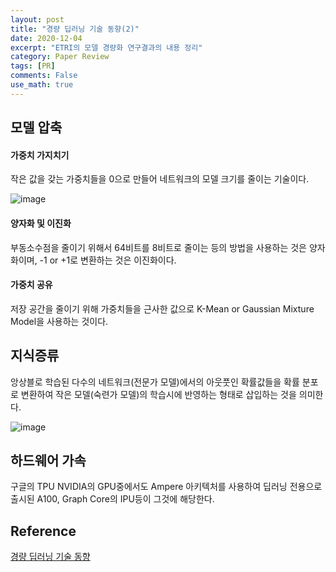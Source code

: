 ```yaml
---
layout: post
title: "경량 딥러닝 기술 동향(2)"
date: 2020-12-04
excerpt: "ETRI의 모델 경량화 연구결과의 내용 정리"
category: Paper Review
tags: [PR]
comments: False
use_math: true
---
```


## 모델 압축
#### 가중치 가지치기
작은 값을 갖는 가중치들을 0으로 만들어 네트워크의 모델 크기를 줄이는 기술이다.

![image](https://user-images.githubusercontent.com/49096513/102744779-ebcded80-439d-11eb-83d1-6abb8e711563.png)

#### 양자화 및 이진화
부동소수점을 줄이기 위해서 64비트를 8비트로 줄이는 등의 방법을 사용하는 것은 양자화이며, -1 or +1로 변환하는 것은 이진화이다.

#### 가중치 공유
저장 공간을 줄이기 위해 가중치들을 근사한 값으로 K-Mean or Gaussian Mixture Model을 사용하는 것이다.

## 지식증류
앙상블로 학습된 다수의 네트워크(전문가 모델)에서의 아웃풋인 확률값들을 확률 분포로 변환하여 작은 모델(숙련가 모델)의 학습시에 반영하는 형태로 삽입하는 것을 의미한다.

![image](https://user-images.githubusercontent.com/49096513/102745094-a827b380-439e-11eb-989f-d88b9f39f8e3.png)

## 하드웨어 가속
구글의 TPU NVIDIA의 GPU중에서도 Ampere 아키텍처를 사용하여 딥러닝 전용으로 출시된 A100, Graph Core의 IPU등이 그것에 해당한다.

## Reference
[경량 딥러닝 기술 동향](https://ettrends.etri.re.kr/ettrends/176/0905176005/34-2_40-50.pdf)
